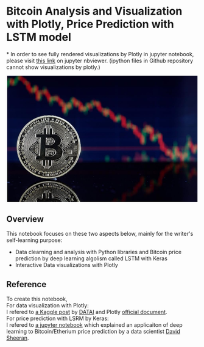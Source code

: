 # Bitcoin Analysis and Visualization with Plotly, Price Prediction with LSTM model
\* In order to see fully rendered visualizations by Plotly in jupyter notebook, please visit [this link](https://nbviewer.jupyter.org/github/AsunaMasuda/Bitcoin_plotly_keras/tree/master/Bitcoin%20Analysis%20and%20Visualization%20with%20Plotly,%20Price%20Prediction%20with%20Keras.ipynb) on jupyter nbviewer. (ipython files in Github repository cannot show visualizations by plotly.)

<p align="center"><img src = "https://github.com/AsunaMasuda/Bitcoin_plotly_keras/blob/master/bit_image.jpg" width=500></p>

## Overview
This notebook focuses on these two aspects below, mainly for the writer's self-learning purpose:

- Data clearning and analysis with Python libraries and Bitcoin price prediction by deep learning algolism called LSTM with Keras
- Interactive Data visualizations with Plotly


## Reference
To create this notebook, 
<br>For data visualization with Plotly:
<br>I refered to [a Kaggle post](https://www.kaggle.com/kanncaa1/plotly-tutorial-for-beginners) by [DATAI](https://www.kaggle.com/kanncaa1) and Plotly [official document](https://plot.ly/python/).
<br>For price prediction with LSRM by Keras:
<br>I refered to [a jupyter notebook](https://github.com/dashee87/blogScripts/blob/master/Jupyter/2017-11-20-predicting-cryptocurrency-prices-with-deep-learning.ipynb) which explained an applicaiton of deep learning to Bitcoin/Etherium price prediction by a data scientist [David Sheeran](https://dashee87.github.io/about/).
